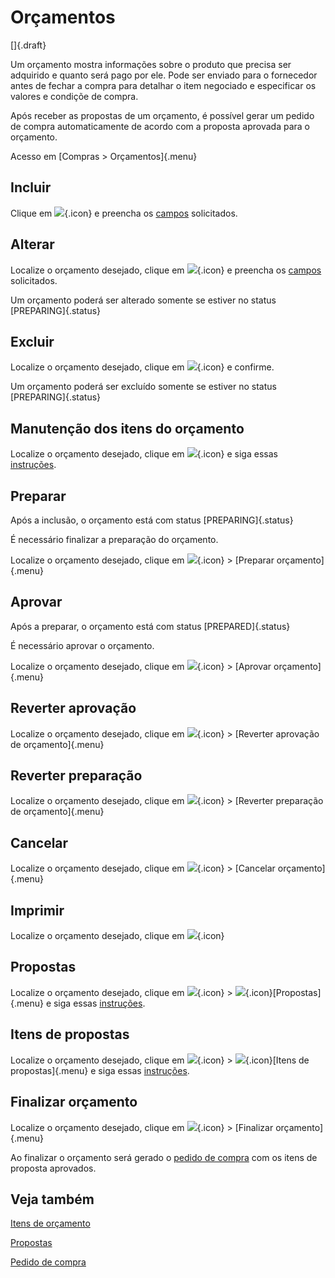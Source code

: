 # Orçamentos

[]{.draft}

Um orçamento mostra informações sobre o produto que precisa ser adquirido e quanto será pago por ele. Pode ser enviado para o fornecedor antes de fechar a compra para detalhar o item negociado e especificar os valores e condiçõe de compra.

Após receber as propostas de um orçamento, é possível gerar um pedido de compra automaticamente de acordo com a proposta aprovada para o orçamento.

Acesso em [Compras > Orçamentos]{.menu}

## Incluir

Clique em ![](https://static.zenerp.app.br/icons/action-create.svg){.icon} e preencha os [campos](quote-edit) solicitados.

## Alterar

Localize o orçamento desejado, clique em ![](https://static.zenerp.app.br/icons/action-update.svg){.icon} e preencha os [campos](quote-edit) solicitados.

Um orçamento poderá ser alterado somente se estiver no status [PREPARING]{.status}

## Excluir

Localize o orçamento desejado, clique em ![](https://static.zenerp.app.br/icons/action-delete.svg){.icon} e confirme.

Um orçamento poderá ser excluído somente se estiver no status [PREPARING]{.status}

## Manutenção dos itens do orçamento

Localize o orçamento desejado, clique em ![](https://static.zenerp.app.br/icons/purchase/quoteItem.svg){.icon} e siga essas [instruções](quoteItem).

## Preparar

Após a inclusão, o orçamento está com status [PREPARING]{.status}

É necessário finalizar a preparação do orçamento.

Localize o orçamento desejado, clique em ![](https://static.zenerp.app.br/icons/action-forward.svg){.icon} >  [Preparar orçamento]{.menu}

## Aprovar

Após a preparar, o orçamento está com status [PREPARED]{.status}

É necessário aprovar o orçamento.

Localize o orçamento desejado, clique em ![](https://static.zenerp.app.br/icons/action-forward.svg){.icon} >  [Aprovar orçamento]{.menu}

## Reverter aprovação

Localize o orçamento desejado, clique em ![](https://static.zenerp.app.br/icons/action-forward.svg){.icon} > [Reverter aprovação de orçamento]{.menu}

## Reverter preparação

Localize o orçamento desejado, clique em ![](https://static.zenerp.app.br/icons/action-forward.svg){.icon} > [Reverter preparação de orçamento]{.menu}

## Cancelar

Localize o orçamento desejado, clique em ![](https://static.zenerp.app.br/icons/action-forward.svg){.icon} > [Cancelar orçamento]{.menu}

## Imprimir

Localize o orçamento desejado, clique em ![](https://static.zenerp.app.br/icons/action-print.svg){.icon}

## Propostas

Localize o orçamento desejado, clique em ![](https://static.zenerp.app.br/icons/action-more-tr.svg){.icon} > ![](https://static.zenerp.app.br/icons/purchase/proposal.svg){.icon}[Propostas]{.menu} e siga essas [instruções](proposal).

## Itens de propostas

Localize o orçamento desejado, clique em ![](https://static.zenerp.app.br/icons/action-more-tr.svg){.icon} > ![](https://static.zenerp.app.br/icons/purchase/proposalItem.svg){.icon}[Itens de propostas]{.menu} e siga essas [instruções](proposalItem).

## Finalizar orçamento

Localize o orçamento desejado, clique em ![](https://static.zenerp.app.br/icons/action-forward.svg){.icon} > [Finalizar orçamento]{.menu}

Ao finalizar o orçamento será gerado o [pedido de compra](purchase) com os itens de proposta aprovados.

## Veja também

[Itens de orçamento](quoteItem)

[Propostas](proposal)

[Pedido de compra](purchase)